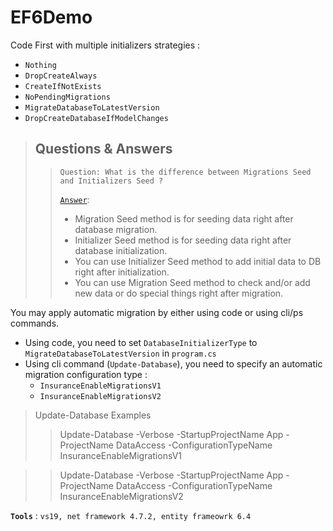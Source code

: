 # EF6Demo
Code First with multiple initializers strategies :
- `Nothing`
- `DropCreateAlways`
- `CreateIfNotExists`
- `NoPendingMigrations`
- `MigrateDatabaseToLatestVersion`
- `DropCreateDatabaseIfModelChanges`


> ## Questions & Answers
>> `Question: What is the difference between Migrations Seed and Initializers Seed ?`
>>
>> [`Answer`](https://stackoverflow.com/questions/35241585/entity-framework-what-is-the-difference-between-migrations-seed-and-contextiniti):
>> - Migration Seed method is for seeding data right after database migration.
>> - Initializer Seed method is for seeding data right after database initialization.
>> - You can use Initializer Seed method to add initial data to DB right after initialization.
>> - You can use Migration Seed method to check and/or add new data or do special things right after migration.


You may apply automatic migration by either using code or using cli/ps commands.
- Using code, you need to set `DatabaseInitializerType` to `MigrateDatabaseToLatestVersion` in `program.cs`
- Using cli command (`Update-Database`), you need to specify an automatic migration configuration type :
  - `InsuranceEnableMigrationsV1`
  - `InsuranceEnableMigrationsV2`

> Update-Database Examples
>> Update-Database -Verbose -StartupProjectName App -ProjectName DataAccess -ConfigurationTypeName InsuranceEnableMigrationsV1

>> Update-Database -Verbose -StartupProjectName App -ProjectName DataAccess -ConfigurationTypeName InsuranceEnableMigrationsV2

**`Tools`** : `vs19, net framework 4.7.2, entity frameowrk 6.4`
